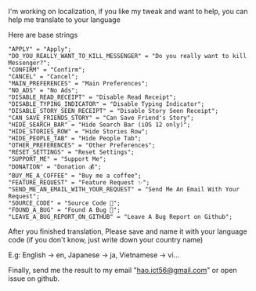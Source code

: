 I'm working on localization, if you like my tweak and want to help, you can help me translate to your language

Here are base strings

```
"APPLY" = "Apply";
"DO_YOU_REALLY_WANT_TO_KILL_MESSENGER" = "Do you really want to kill Messenger?";
"CONFIRM" = "Confirm";
"CANCEL" = "Cancel";
"MAIN_PREFERENCES" = "Main Preferences";
"NO_ADS" = "No Ads";
"DISABLE_READ_RECEIPT" = "Disable Read Receipt";
"DISABLE_TYPING_INDICATOR" = "Disable Typing Indicator";
"DISABLE_STORY_SEEN_RECEIPT" = "Disable Story Seen Receipt";
"CAN_SAVE_FRIENDS_STORY" = "Can Save Friend's Story";
"HIDE_SEARCH_BAR" = "Hide Search Bar (iOS 12 only)";
"HIDE_STORIES_ROW" = "Hide Stories Row";
"HIDE_PEOPLE_TAB" = "Hide People Tab";
"OTHER_PREFERENCES" = "Other Preferences";
"RESET_SETTINGS" = "Reset Settings";
"SUPPORT_ME" = "Support Me";
"DONATION" = "Donation 💰";
"BUY_ME_A_COFFEE" = "Buy me a coffee";
"FEATURE_REQUEST" = "Feature Request ✨";
"SEND_ME_AN_EMAIL_WITH_YOUR_REQUEST" = "Send Me An Email With Your Request";
"SOURCE_CODE" = "Source Code 🤖";
"FOUND_A_BUG" = "Found A Bug 🐛";
"LEAVE_A_BUG_REPORT_ON_GITHUB" = "Leave A Bug Report on Github";
```

After you finished translation, Please save and name it with your language code (if you don't know, just write down your country name)

E.g: English -> en, Japanese -> ja, Vietnamese -> vi...

Finally, send me the result to my email "hao.ict56@gmail.com" or open issue on github.
